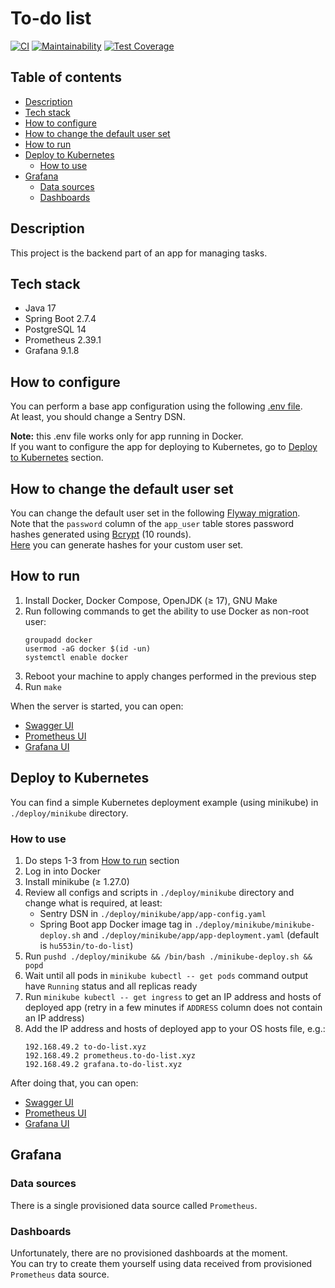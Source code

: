 # To-do list

[![CI](https://github.com/hu553in/to-do-list/actions/workflows/ci.yml/badge.svg)](https://github.com/hu553in/to-do-list/actions/workflows/ci.yml)
[![Maintainability](https://api.codeclimate.com/v1/badges/f48e2fa500475ffcaef6/maintainability)](https://codeclimate.com/github/hu553in/to-do-list/maintainability)
[![Test Coverage](https://api.codeclimate.com/v1/badges/f48e2fa500475ffcaef6/test_coverage)](https://codeclimate.com/github/hu553in/to-do-list/test_coverage)

## Table of contents

* [Description](#description)
* [Tech stack](#tech-stack)
* [How to configure](#how-to-configure)
* [How to change the default user set](#how-to-change-the-default-user-set)
* [How to run](#how-to-run)
* [Deploy to Kubernetes](#deploy-to-kubernetes)
    * [How to use](#how-to-use)
* [Grafana](#grafana)
    * [Data sources](#data-sources)
    * [Dashboards](#dashboards)

## Description

This project is the backend part of an app for managing tasks.

## Tech stack

* Java 17
* Spring Boot 2.7.4
* PostgreSQL 14
* Prometheus 2.39.1
* Grafana 9.1.8

## How to configure

You can perform a base app configuration using the following [.env file](./.env).\
At least, you should change a Sentry DSN.

**Note:** this .env file works only for app running in Docker.\
If you want to configure the app for deploying to Kubernetes,
go to [Deploy to Kubernetes](#deploy-to-kubernetes) section.

## How to change the default user set

You can change the default user set in the following
[Flyway migration](./src/main/resources/db/migration/repeatable/R__create_users.sql).\
Note that the `password` column of the `app_user` table stores password hashes generated using
[Bcrypt](https://en.wikipedia.org/wiki/Bcrypt) (10 rounds).\
[Here](https://www.browserling.com/tools/bcrypt) you can generate hashes for your custom user set.

## How to run

1. Install Docker, Docker Compose, OpenJDK (≥ 17), GNU Make
2. Run following commands to get the ability to use Docker as non-root user:
    ```
    groupadd docker
    usermod -aG docker $(id -un)
    systemctl enable docker
    ```
3. Reboot your machine to apply changes performed in the previous step
4. Run `make`

When the server is started, you can open:

* [Swagger UI](http://localhost:8080/swagger-ui.html)
* [Prometheus UI](http://localhost:9090)
* [Grafana UI](http://localhost:3000)

## Deploy to Kubernetes

You can find a simple Kubernetes deployment example (using minikube) in `./deploy/minikube` directory.

### How to use

1. Do steps 1-3 from [How to run](#how-to-run) section
2. Log in into Docker
3. Install minikube (≥ 1.27.0)
4. Review all configs and scripts in `./deploy/minikube` directory and change what is required, at least:
    * Sentry DSN in `./deploy/minikube/app/app-config.yaml`
    * Spring Boot app Docker image tag in `./deploy/minikube/minikube-deploy.sh`
      and `./deploy/minikube/app/app-deployment.yaml` (default is `hu553in/to-do-list`)
5. Run `pushd ./deploy/minikube && /bin/bash ./minikube-deploy.sh && popd`
6. Wait until all pods in `minikube kubectl -- get pods` command output have `Running` status and all replicas ready
7. Run `minikube kubectl -- get ingress` to get an IP address and hosts of deployed app
   (retry in a few minutes if `ADDRESS` column does not contain an IP address)
8. Add the IP address and hosts of deployed app to your OS hosts file, e.g.:
    ```
    192.168.49.2 to-do-list.xyz
    192.168.49.2 prometheus.to-do-list.xyz
    192.168.49.2 grafana.to-do-list.xyz
    ```

After doing that, you can open:

* [Swagger UI](http://to-do-list.xyz/swagger-ui.html)
* [Prometheus UI](http://prometheus.to-do-list.xyz)
* [Grafana UI](http://grafana.to-do-list.xyz)

## Grafana

### Data sources

There is a single provisioned data source called `Prometheus`.

### Dashboards

Unfortunately, there are no provisioned dashboards at the moment.\
You can try to create them yourself using data received from provisioned `Prometheus` data source.
